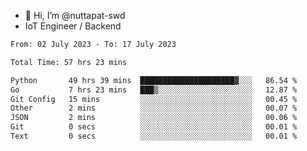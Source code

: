 - 👋 Hi, I’m @nuttapat-swd
- IoT Engineer / Backend

<!--START_SECTION:waka-->

```txt
From: 02 July 2023 - To: 17 July 2023

Total Time: 57 hrs 23 mins

Python       49 hrs 39 mins  █████████████████████▓░░░   86.54 %
Go           7 hrs 23 mins   ███▒░░░░░░░░░░░░░░░░░░░░░   12.87 %
Git Config   15 mins         ░░░░░░░░░░░░░░░░░░░░░░░░░   00.45 %
Other        2 mins          ░░░░░░░░░░░░░░░░░░░░░░░░░   00.07 %
JSON         2 mins          ░░░░░░░░░░░░░░░░░░░░░░░░░   00.06 %
Git          0 secs          ░░░░░░░░░░░░░░░░░░░░░░░░░   00.01 %
Text         0 secs          ░░░░░░░░░░░░░░░░░░░░░░░░░   00.01 %
```

<!--END_SECTION:waka-->
